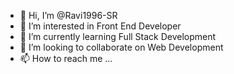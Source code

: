 - 👋 Hi, I’m @Ravi1996-SR
- 👀 I’m interested in Front End Developer
- 🌱 I’m currently learning Full Stack Development
- 💞️ I’m looking to collaborate on Web Development
- 📫 How to reach me ...

<!---
Ravi1996-SR/Ravi1996-SR is a ✨ special ✨ repository because its `README.md` (this file) appears on your GitHub profile.
You can click the Preview link to take a look at your changes.
--->
